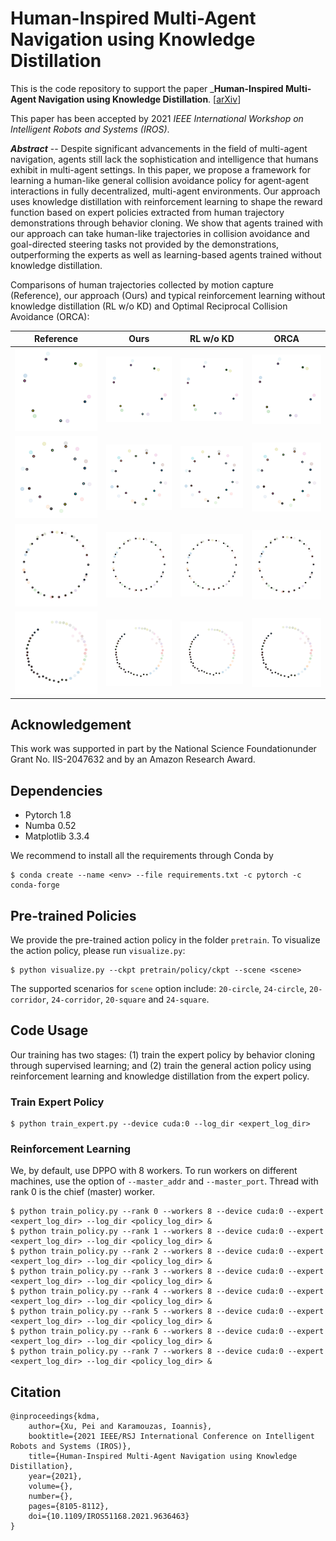 # Human-Inspired Multi-Agent Navigation using Knowledge Distillation

This is the code repository to support the paper _**Human-Inspired Multi-Agent Navigation using Knowledge Distillation**. [[arXiv](https://arxiv.org/abs/2103.10000)]

This paper has been accepted by 2021 *IEEE International Workshop on Intelligent Robots and Systems (IROS)*.

_**Abstract**_ -- Despite significant advancements in the field of multi-agent navigation, agents still lack the sophistication and intelligence that humans exhibit in multi-agent settings. In this paper, we propose a framework for learning a human-like general collision avoidance policy for agent-agent interactions in fully decentralized, multi-agent environments. Our approach uses knowledge distillation with reinforcement learning to shape the reward function based on expert policies extracted from human trajectory demonstrations through behavior cloning. We show that agents trained with our approach can take human-like trajectories in collision avoidance and goal-directed steering tasks not provided by the demonstrations, outperforming the experts as well as learning-based agents trained without knowledge distillation. 

Comparisons of human trajectories collected by motion capture (Reference), our approach (Ours) and typical reinforcement learning without knowledge distillation (RL w/o KD) and Optimal Reciprocal Collision Avoidance (ORCA):

| Reference | Ours | RL w/o KD | ORCA |
|-----------|------|-----------|------|
| ![](gallery/c6_ref.gif) | ![](gallery/c6_ours.gif) | ![](gallery/c6_rl.gif) | ![](gallery/c6_orca.gif) |
| ![](gallery/c12_1_ref.gif) | ![](gallery/c12_1_ours.gif) | ![](gallery/c12_1_rl.gif) | ![](gallery/c12_1_orca.gif) |
| ![](gallery/c24_3_ref.gif) | ![](gallery/c24_3_ours.gif) | ![](gallery/c24_3_rl.gif) | ![](gallery/c24_3_orca.gif) |
| ![](gallery/c24_4_ref.gif) | ![](gallery/c24_4_ours.gif) | ![](gallery/c24_4_rl.gif) | ![](gallery/c24_4_orca.gif) |


## Acknowledgement

This work was supported in part by the National Science Foundationunder Grant No. IIS-2047632 and by an Amazon Research Award.

## Dependencies

- Pytorch 1.8
- Numba 0.52
- Matplotlib 3.3.4

We recommend to install all the requirements through Conda by

    $ conda create --name <env> --file requirements.txt -c pytorch -c conda-forge


## Pre-trained Policies

We provide the pre-trained action policy in the folder `pretrain`. To visualize the action policy, please run `visualize.py`:

    $ python visualize.py --ckpt pretrain/policy/ckpt --scene <scene>

The supported scenarios for `scene` option include: `20-circle`, `24-circle`, `20-corridor`, `24-corridor`, `20-square` and `24-square`.


## Code Usage

Our training has two stages: (1) train the expert policy by behavior cloning through supervised learning; and (2) train the general action policy using reinforcement learning and knowledge distillation from the expert policy. 

### Train Expert Policy

    $ python train_expert.py --device cuda:0 --log_dir <expert_log_dir>

### Reinforcement Learning 

We, by default, use DPPO with 8 workers. To run workers on different machines, use the option of `--master_addr` and `--master_port`. Thread with rank 0 is the chief (master) worker.

    $ python train_policy.py --rank 0 --workers 8 --device cuda:0 --expert <expert_log_dir> --log_dir <policy_log_dir> &
    $ python train_policy.py --rank 1 --workers 8 --device cuda:0 --expert <expert_log_dir> --log_dir <policy_log_dir> &
    $ python train_policy.py --rank 2 --workers 8 --device cuda:0 --expert <expert_log_dir> --log_dir <policy_log_dir> &
    $ python train_policy.py --rank 3 --workers 8 --device cuda:0 --expert <expert_log_dir> --log_dir <policy_log_dir> &
    $ python train_policy.py --rank 4 --workers 8 --device cuda:0 --expert <expert_log_dir> --log_dir <policy_log_dir> &
    $ python train_policy.py --rank 5 --workers 8 --device cuda:0 --expert <expert_log_dir> --log_dir <policy_log_dir> &
    $ python train_policy.py --rank 6 --workers 8 --device cuda:0 --expert <expert_log_dir> --log_dir <policy_log_dir> &
    $ python train_policy.py --rank 7 --workers 8 --device cuda:0 --expert <expert_log_dir> --log_dir <policy_log_dir> &

## Citation
    @inproceedings{kdma,
        author={Xu, Pei and Karamouzas, Ioannis},
        booktitle={2021 IEEE/RSJ International Conference on Intelligent Robots and Systems (IROS)}, 
        title={Human-Inspired Multi-Agent Navigation using Knowledge Distillation}, 
        year={2021},
        volume={},
        number={},
        pages={8105-8112},
        doi={10.1109/IROS51168.2021.9636463}
    }